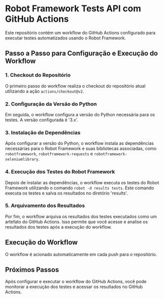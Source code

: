 # Robot Framework Tests API com GitHub Actions

Este repositório contém um workflow do GitHub Actions configurado para executar testes automatizados usando o Robot Framework.

## Passo a Passo para Configuração e Execução do Workflow

### 1. Checkout do Repositório

O primeiro passo do workflow realiza o checkout do repositório atual utilizando a ação `actions/checkout@v2`.

### 2. Configuração da Versão do Python

Em seguida, o workflow configura a versão do Python necessária para os testes. A versão configurada é '3.x'.

### 3. Instalação de Dependências

Após configurar a versão do Python, o workflow instala as dependências necessárias para o Robot Framework e suas bibliotecas associadas, como `robotframework`, `robotframework-requests` e `robotframework-seleniumlibrary`.

### 4. Execução dos Testes do Robot Framework

Depois de instalar as dependências, o workflow executa os testes do Robot Framework utilizando o comando `robot -d results tests`. Este comando executa os testes e salva os resultados no diretório 'results'.

### 5. Arquivamento dos Resultados

Por fim, o workflow arquiva os resultados dos testes executados como um artefato do GitHub Actions. Isso permite que você acesse e analise os resultados dos testes após a execução do workflow.

## Execução do Workflow

O workflow é acionado automaticamente em cada push para o repositório.

## Próximos Passos

Após configurar e executar o workflow do GitHub Actions, você pode monitorar a execução dos testes e acessar os resultados no GitHub Actions.

